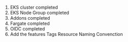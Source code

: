 1. EKS cluster
    completed
2. EKS Node Group
    completed
3. Addons
   completed
4. Fargate
   completed
5. OIDC
   completed
6. Add the features
    Tags
    Resource Naming Convenction
      

